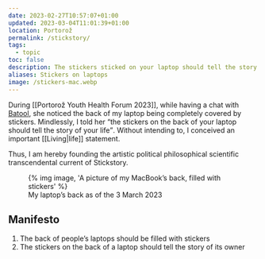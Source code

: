 ```yaml
---
date: 2023-02-27T10:57:07+01:00
updated: 2023-03-04T11:01:39+01:00
location: Portorož
permalink: /stickstory/
tags:
  - topic
toc: false
description: The stickers sticked on your laptop should tell the story of your life.
aliases: Stickers on laptops
image: /stickers-mac.webp
---
```

During [[Portorož Youth Health Forum 2023]], while having a chat with [Batool](https://linkedin.com/in/batool-alwahdani-246307137 'Batool Alwahdani on Linkedin'), she noticed the back of my laptop being completely covered by stickers. Mindlessly, I told her <q>the stickers on the back of your laptop should tell the story of your life</q>. Without intending to, I conceived an important [[Living|life]] statement.

Thus, I am hereby founding the artistic political philosophical scientific transcendental current of Stickstory.

<figure>
	{% img image, 'A picture of my MacBook’s back, filled with stickers' %}
	<figcaption>My laptop’s back as of the <time datetime='2023-03-04T10:57:37+01:00'>3 March 2023</time></figcaption>
</figure>

## Manifesto

1. The back of people’s laptops should be filled with stickers
2. The stickers on the back of a laptop should tell the story of its owner
